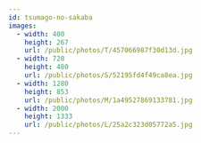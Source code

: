 ```yaml
---
id: tsumago-no-sakaba
images:
  - width: 400
    height: 267
    url: /public/photos/T/457066987f30d13d.jpg
  - width: 720
    height: 480
    url: /public/photos/S/52195fd4f49ca8ea.jpg
  - width: 1280
    height: 853
    url: /public/photos/M/1a49527869133781.jpg
  - width: 2000
    height: 1333
    url: /public/photos/L/25a2c323d05772a5.jpg
---
```

